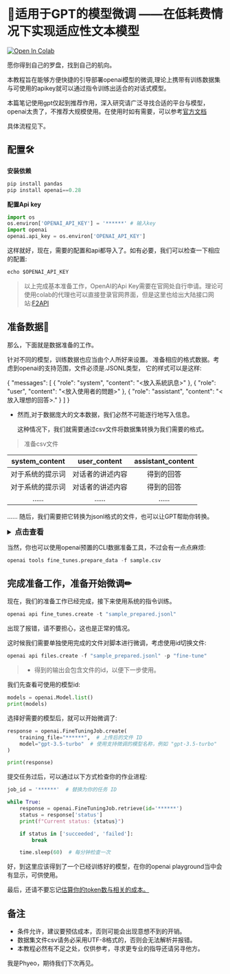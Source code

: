 # 📝适用于GPT的模型微调   ——在低耗费情况下实现适应性文本模型 
[![Open In Colab](https://img.shields.io/badge/Colab-EEAD0E?style=for-the-badge&logo=googlecolab&logoColor=525252
)](https://colab.research.google.com/drive/1vvQq6-BksAkRun_GeMYqM8D8UREG2y9o?usp=sharing)
 
 愿你得到自己的罗盘，找到自己的航向。

 本教程旨在能够方便快捷的引导部署openai模型的微调,理论上携带有训练数据集与可使用的apikey就可以通过指令训练出适合的对话式模型。
 
本篇笔记使用gpt仅起到推荐作用，深入研究请广泛寻找合适的平台与模型，openai太贵了，不推荐大规模使用。在使用时如有需要，可以参考[官方文档](https://platform.openai.com/docs/guides/fine-tuning)

具体流程见下。

## 配置🛠️
**安装依赖**
```python
pip install pandas
pip install openai==0.28
```
**配置Api key**
```python
import os
os.environ['OPENAI_API_KEY'] = '******' # 输入key
import openai
openai.api_key = os.environ['OPENAI_API_KEY']
```
这样就好，现在，需要的配置和api都导入了。如有必要，我们可以检查一下相应的配置:
```python
echo $OPENAI_API_KEY
```
>以上完成基本准备工作，OpenAI的Api Key需要在官网处自行申请。理论可使用colab的代理也可以直接登录官网界面，但是这里也给出大陆接口网站:[F2API](https://f2api.com/?r=8270)

## 准备数据📑
那么，下面就是数据准备的工作。

针对不同的模型，训练数据也应当由个人所好来设置。
准备相应的格式数据。考虑到openai的支持范围，文件必须是.JSONL类型， 
它的样式可以是这样:

{
  "messages": [
    { "role": "system", "content": "<放入系統訊息>" },
    { "role": "user", "content": "<放入使用者的問題>" },
    { "role": "assistant", "content": "<放入理想的回答>." }
  ]
}   


+ 然而,对于数据庞大的文本数据，我们必然不可能逐行地写入信息。

  这种情况下，我们就需要通过csv文件将数据集转换为我们需要的格式。
>准备csv文件


| system_content | user_content |  assistant_content  |
| :------------: | :----------: |:------------------: |
| 对于系统的提示词 |对话者的讲述内容| 得到的回答 | 
| 对于系统的提示词 |对话者的讲述内容| 得到的回答 |
|......  |......   | ......  | 

......  随后，我们需要把它转换为jsonl格式的文件，也可以让GPT帮助你转换。
<details>
<summary style="font-weight: bold; font-size: larger;">点击查看</summary>

```python
import csv
import json

csv_file = 'sample.csv'  # 替换为你的CSV文件名
jsonl_file = 'sample.jsonl'  # 输出的JSONL文件名

column_mapping = {
    'system_content': ['system_content', 'System Content'],
    'user_content': ['user_content', 'User Content'],
    'assistant_content': ['assistant_content', 'Assistant Content']
}

def get_column_name(header, mapping):
    for key, names in mapping.items():
        if header in names:
            return key
    raise KeyError(f"Column name '{header}' is not recognized")

def remove_bom(text):
    if text.startswith('\ufeff'):
        return text[1:]
    return text

with open(csv_file, 'r', newline='', encoding='utf-8-sig') as csvfile, open(jsonl_file, 'w', encoding='utf-8') as jsonlfile:
    reader = csv.DictReader(csvfile)
    headers = [remove_bom(header) for header in reader.fieldnames]
    mapped_headers = {header: get_column_name(header, column_mapping) for header in headers}

    for row in reader:
        messages = [
            {"role": "system", "content": row.get(mapped_headers.get('system_content', ''), '')},
            {"role": "user", "content": row.get(mapped_headers.get('user_content', ''), '')},
            {"role": "assistant", "content": row.get(mapped_headers.get('assistant_content', ''), '')}
        ]
        jsonlfile.write(json.dumps({"messages": messages}) + '\n')

print("CSV file has been converted to JSONL format.")
```

</details>

当然，你也可以使用openai预置的CLI数据准备工具，不过会有一点点麻烦:

```python
openai tools fine_tunes.prepare_data -f sample.csv

```

## 完成准备工作，准备开始微调✏

现在，我们的准备工作已经完成，接下来使用系统的指令训练。

```python
openai api fine_tunes.create -t "sample_prepared.jsonl" 
```
出现了报错，请不要担心，这也是正常的情况。

这时候我们需要单独使用完成的文件对脚本进行微调，考虑使用id切换文件:
```python
openai api files.create -f "sample_prepared.jsonl" -p "fine-tune"
```
> + 得到的输出会包含文件的id，以便下一步使用。

我们先查看可使用的模型id:
```python
models = openai.Model.list()
print(models)
```
选择好需要的模型后，就可以开始微调了:
```python
response = openai.FineTuningJob.create(
    training_file="******",  # 上传后的文件 ID
    model="gpt-3.5-turbo"  # 使用支持微调的模型名称，例如 "gpt-3.5-turbo"
)

print(response)
```
提交任务过后，可以通过以下方式检查你的作业进程:
```python
job_id = '******'  # 替换为你的任务 ID

while True:
    response = openai.FineTuningJob.retrieve(id='******')
    status = response['status']
    print(f"Current status: {status}")

    if status in ['succeeded', 'failed']:
        break

    time.sleep(60)  # 每分钟检查一次

```

好，到这里应该得到了一个已经训练好的模型，在你的openai playground当中会有显示，可供使用。

最后，还请不要忘记[估算你的token数与相关的成本。](https://platform.openai.com/docs/guides/fine-tuning/preparing-your-dataset)
            
## 备注
+ 条件允许，建议要预估成本，否则可能会出现意想不到的开销。
+ 数据集文件csv请务必采用UTF-8格式的，否则会无法解析并报错。
+ 本教程必然有不足之处，仅供参考，寻求更专业的指导还请另寻他方。


我是Phyeo，期待我们下次再见。

